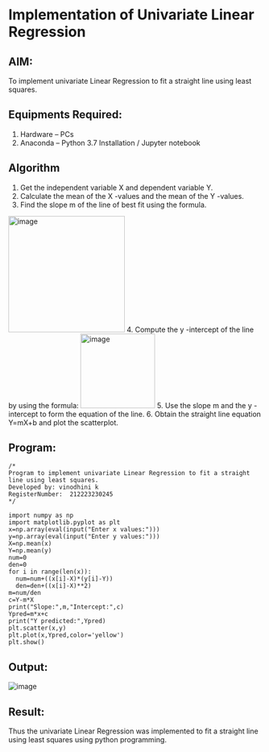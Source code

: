 # Implementation of Univariate Linear Regression
## AIM:
To implement univariate Linear Regression to fit a straight line using least squares.

## Equipments Required:
1. Hardware – PCs
2. Anaconda – Python 3.7 Installation / Jupyter notebook

## Algorithm
1. Get the independent variable X and dependent variable Y.
2. Calculate the mean of the X -values and the mean of the Y -values.
3. Find the slope m of the line of best fit using the formula. 
<img width="231" alt="image" src="https://user-images.githubusercontent.com/93026020/192078527-b3b5ee3e-992f-46c4-865b-3b7ce4ac54ad.png">
4. Compute the y -intercept of the line by using the formula:
<img width="148" alt="image" src="https://user-images.githubusercontent.com/93026020/192078545-79d70b90-7e9d-4b85-9f8b-9d7548a4c5a4.png">
5. Use the slope m and the y -intercept to form the equation of the line.
6. Obtain the straight line equation Y=mX+b and plot the scatterplot.

## Program:
```
/*
Program to implement univariate Linear Regression to fit a straight line using least squares.
Developed by: vinodhini k
RegisterNumber:  212223230245
*/
```
```````
import numpy as np
import matplotlib.pyplot as plt
x=np.array(eval(input("Enter x values:")))
y=np.array(eval(input("Enter y values:")))
X=np.mean(x)
Y=np.mean(y)
num=0
den=0
for i in range(len(x)):
  num=num+((x[i]-X)*(y[i]-Y))
  den=den+((x[i]-X)**2)
m=num/den
c=Y-m*X
print("Slope:",m,"Intercept:",c)
Ypred=m*x+c
print("Y predicted:",Ypred)
plt.scatter(x,y)
plt.plot(x,Ypred,color='yellow')
plt.show()
```````````

## Output:
![image](https://github.com/user-attachments/assets/6799e69f-d3ed-48f2-9546-48d5cd09863e)



## Result:
Thus the univariate Linear Regression was implemented to fit a straight line using least squares using python programming.
